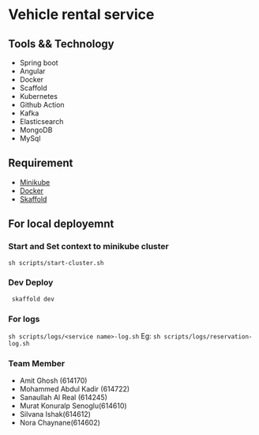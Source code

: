 # Vehicle rental service

## Tools && Technology
- Spring boot
- Angular
- Docker
- Scaffold
- Kubernetes
- Github Action
- Kafka
- Elasticsearch
- MongoDB
- MySql

## Requirement
- [Minikube](https://minikube.sigs.k8s.io/docs/start/)
- [Docker](https://www.docker.com/)
- [Skaffold](https://skaffold.dev/)

## For local deployemnt
### Start and Set context to minikube cluster
``sh scripts/start-cluster.sh``

### Dev Deploy
`` skaffold dev``

###

### For logs
``sh scripts/logs/<service name>-log.sh``
Eg: ``sh scripts/logs/reservation-log.sh``


### Team Member
- Amit Ghosh (614170)
- Mohammed Abdul Kadir (614722)
- Sanaullah Al Real (614245)
- Murat Konuralp Senoglu(614610)
- Silvana Ishak(614612)
- Nora Chaynane(614602)

